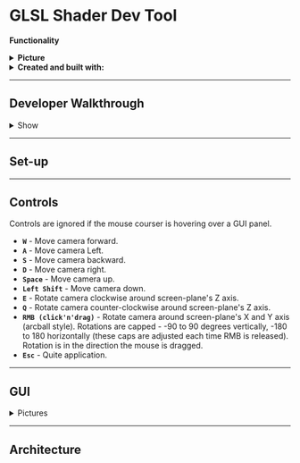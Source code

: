 # GLSL Shader Dev Tool
<short description>

 **Functionality**
 <bullet points>
  
<details>
 <summary><b>Picture</b></summary>
<img src="">
</details>

<details>
<summary><b>Created and built with:</b></summary>
  
- OS - Windows 10 Home (v.21H1)
- IDE - Microsoft Visual Studio Community 2019 (v.16.8.3)
- ISO C++ 14 Standard
- OpenGL 4.5 (w/ FreeGlut v.3.0, GLEW v.1.12.0, GLFW v.3.3.4, GLM v.0.9.9.8 - through VS NuGet Package Manager)
- Dear ImGui v1.87
- stb_image v2.23
</details>
  
---
## Developer Walkthrough

<details>
 <summary>Show</summary>
 
[![Project developer walkthrough]()]()

</details>

---

## Set-up
  
  
---
## Controls
Controls are ignored if the mouse courser is hovering over a GUI panel.
- **`W`** - Move camera forward.
- **`A`** - Move camera Left.
- **`S`** - Move camera backward.
- **`D`** - Move camera right.
- **`Space`** - Move camera up.
- **`Left Shift`** - Move camera down.
- **`E`** - Rotate camera clockwise around screen-plane's Z axis.
- **`Q`** - Rotate camera counter-clockwise around screen-plane's Z axis.
- **`RMB (click'n'drag)`** - Rotate camera around screen-plane's X and Y axis (arcball style). Rotations are capped - -90 to 90 degrees vertically, -180 to 180 horizontally (these caps are adjusted each time RMB is released). Rotation is in the direction the mouse is dragged.
- **`Esc`** - Quite application.

---
## GUI
  

<details>
<summary>Pictures</summary>

<img src="" alt="Camera data" width="" height="">

<img src="" alt="Object hierarchy" width="" height="">

<img src="" alt="UI Debug Info" width="" height="">
</details>
  
  
  
---
## Architecture
